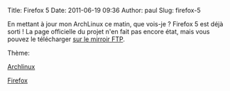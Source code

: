 Title: Firefox 5
Date: 2011-06-19 09:36
Author: paul
Slug: firefox-5

<div
class="field field-name-body field-type-text-with-summary field-label-hidden">

<div class="field-items">

<div class="field-item even">

En mettant à jour mon ArchLinux ce matin, que vois-je ? Firefox 5 est
déjà sorti ! La page officielle du projet n'en fait pas encore état,
mais vous pouvez le télécharger [sur le mirroir
FTP](ftp://ftp.mozilla.org/pub/mozilla.org/firefox/releases/5.0/).

</p>
<p>

</div>

</div>

</div>

<div
class="field field-name-taxonomy-vocabulary-3 field-type-taxonomy-term-reference field-label-above">

<div class="field-label">

Thème: 

</div>

<div class="field-items">

<div class="field-item even">

[Archlinux](https://www.ezvan.fr/taxonomy/term/20)

</div>

<div class="field-item odd">

[Firefox](https://www.ezvan.fr/taxonomy/term/21)

</div>

</div>

</div>

</p>

